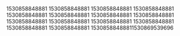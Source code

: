 1530858848881
1530858848881
1530858848881
1530858848881
1530858848881
1530858848881
1530858848881
1530858848881
1530858848881
1530858848881
1530858848881
1530858848881
1530858848881
1530858848881
15308588488811530869539696